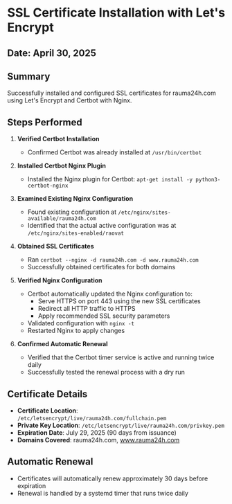 # SSL Certificate Installation with Let's Encrypt

## Date: April 30, 2025

## Summary
Successfully installed and configured SSL certificates for rauma24h.com using Let's Encrypt and Certbot with Nginx.

## Steps Performed

1. **Verified Certbot Installation**
   - Confirmed Certbot was already installed at `/usr/bin/certbot`

2. **Installed Certbot Nginx Plugin**
   - Installed the Nginx plugin for Certbot: `apt-get install -y python3-certbot-nginx`

3. **Examined Existing Nginx Configuration**
   - Found existing configuration at `/etc/nginx/sites-available/rauma24h.com`
   - Identified that the actual active configuration was at `/etc/nginx/sites-enabled/raovat`

4. **Obtained SSL Certificates**
   - Ran `certbot --nginx -d rauma24h.com -d www.rauma24h.com`
   - Successfully obtained certificates for both domains

5. **Verified Nginx Configuration**
   - Certbot automatically updated the Nginx configuration to:
     - Serve HTTPS on port 443 using the new SSL certificates
     - Redirect all HTTP traffic to HTTPS
     - Apply recommended SSL security parameters
   - Validated configuration with `nginx -t`
   - Restarted Nginx to apply changes

6. **Confirmed Automatic Renewal**
   - Verified that the Certbot timer service is active and running twice daily
   - Successfully tested the renewal process with a dry run

## Certificate Details
- **Certificate Location**: `/etc/letsencrypt/live/rauma24h.com/fullchain.pem`
- **Private Key Location**: `/etc/letsencrypt/live/rauma24h.com/privkey.pem`
- **Expiration Date**: July 29, 2025 (90 days from issuance)
- **Domains Covered**: rauma24h.com, www.rauma24h.com

## Automatic Renewal
- Certificates will automatically renew approximately 30 days before expiration
- Renewal is handled by a systemd timer that runs twice daily
